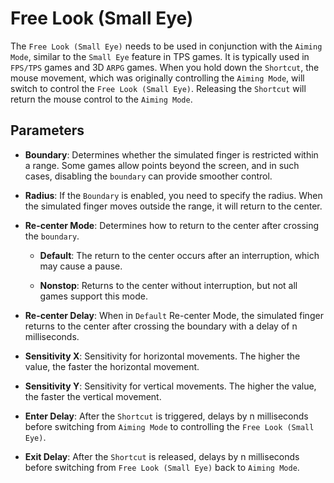 # Free Look (Small Eye)

The `Free Look (Small Eye)` needs to be used in conjunction with the `Aiming Mode`, similar to the `Small Eye` feature in TPS games. It is typically used in `FPS/TPS` games and 3D `ARPG` games. When you hold down the `Shortcut`, the mouse movement, which was originally controlling the `Aiming Mode`, will switch to control the `Free Look (Small Eye)`. Releasing the `Shortcut` will return the mouse control to the `Aiming Mode`.

## Parameters

* **Boundary**: Determines whether the simulated finger is restricted within a range. Some games allow points beyond the screen, and in such cases, disabling the `boundary` can provide smoother control.

* **Radius**: If the `Boundary` is enabled, you need to specify the radius. When the simulated finger moves outside the range, it will return to the center.

* **Re-center Mode**: Determines how to return to the center after crossing the `boundary`.

    * **Default**: The return to the center occurs after an interruption, which may cause a pause.

    * **Nonstop**: Returns to the center without interruption, but not all games support this mode.

* **Re-center Delay**: When in `Default` Re-center Mode, the simulated finger returns to the center after crossing the boundary with a delay of n milliseconds.

* **Sensitivity X**: Sensitivity for horizontal movements. The higher the value, the faster the horizontal movement.

* **Sensitivity Y**: Sensitivity for vertical movements. The higher the value, the faster the vertical movement.

* **Enter Delay**: After the `Shortcut` is triggered, delays by n milliseconds before switching from `Aiming Mode` to controlling the `Free Look (Small Eye)`.

* **Exit Delay**: After the `Shortcut` is released, delays by n milliseconds before switching from `Free Look (Small Eye)` back to `Aiming Mode`.
